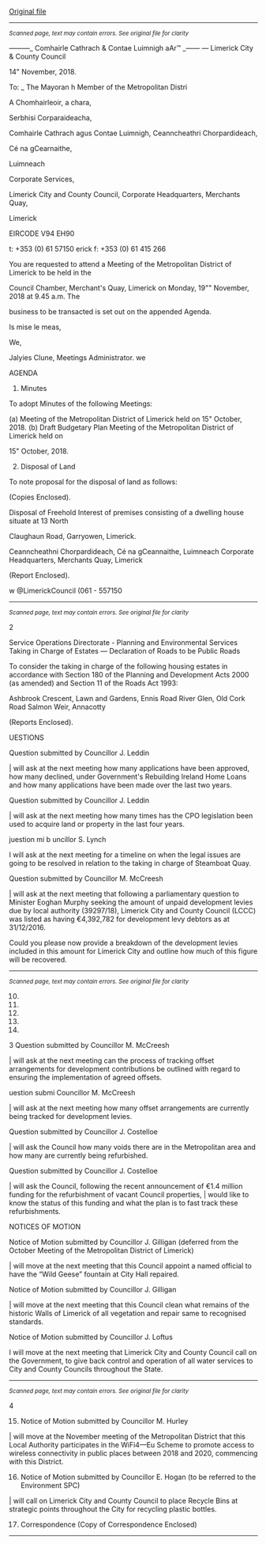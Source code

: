 [Original file](https://www.limerick.ie/sites/default/files/media/documents/2018-11/00%20Agenda%2019th%20November%202018.pdf)

---
*<small>Scanned page, text may contain errors. See original file for clarity</small>*  

_——_—_ Comhairle Cathrach
& Contae Luimnigh
aAr™ _——
— Limerick City
& County Council

14" November, 2018.

To: _ The Mayoran h Member of the Metropolitan Distri

A Chomhairleoir, a chara,

Serbhisi Corparaideacha,

Comhairle Cathrach agus Contae Luimnigh,
Ceanncheathri Chorpardideach,

Cé na gCearnaithe,

Luimneach

Corporate Services,

Limerick City and County Council,
Corporate Headquarters,
Merchants Quay,

Limerick

EIRCODE V94 EH90

t: +353 (0) 61 57150
erick f: +353 (0) 61 415 266

You are requested to attend a Meeting of the Metropolitan District of Limerick to be held in the

Council Chamber, Merchant's Quay, Limerick on Monday, 19"" November, 2018 at 9.45 a.m. The

business to be transacted is set out on the appended Agenda.

Is mise le meas,

We,

Jalyies Clune,
Meetings Administrator.
we

AGENDA

1. Minutes

To adopt Minutes of the following Meetings:

(a) Meeting of the Metropolitan District of Limerick held on 15" October, 2018.
(b) Draft Budgetary Plan Meeting of the Metropolitan District of Limerick held on

15" October, 2018.

2. Disposal of Land

To note proposal for the disposal of land as follows:

(Copies Enclosed).

Disposal of Freehold Interest of premises consisting of a dwelling house situate at 13 North

Claughaun Road, Garryowen, Limerick.

Ceanncheathni Chorpardideach, Cé na gCeannaithe, Luimneach
Corporate Headquarters, Merchants Quay, Limerick

(Report Enclosed).

w @LimerickCouncil
(061 - 557150


---
*<small>Scanned page, text may contain errors. See original file for clarity</small>*  

2

Service Operations Directorate - Planning and Environmental Services
Taking in Charge of Estates — Declaration of Roads to be Public Roads

To consider the taking in charge of the following housing estates in accordance with Section
180 of the Planning and Development Acts 2000 (as amended) and Section 11 of the Roads
Act 1993:

Ashbrook Crescent, Lawn and Gardens, Ennis Road
River Glen, Old Cork Road
Salmon Weir, Annacotty

(Reports Enclosed).

UESTIONS

Question submitted by Councillor J. Leddin

| will ask at the next meeting how many applications have been approved, how many
declined, under Government's Rebuilding Ireland Home Loans and how many applications
have been made over the last two years.

Question submitted by Councillor J. Leddin

| will ask at the next meeting how many times has the CPO legislation been used to acquire
land or property in the last four years.

juestion mi b uncillor S. Lynch

I will ask at the next meeting for a timeline on when the legal issues are going to be resolved
in relation to the taking in charge of Steamboat Quay.

Question submitted by Councillor M. McCreesh

| will ask at the next meeting that following a parliamentary question to Minister Eoghan
Murphy seeking the amount of unpaid development levies due by local authority
(39297/18), Limerick City and County Council (LCCC) was listed as having €4,392,782 for
development levy debtors as at 31/12/2016.

Could you please now provide a breakdown of the development levies included in this
amount for Limerick City and outline how much of this figure will be recovered.


---
*<small>Scanned page, text may contain errors. See original file for clarity</small>*  

10.

11.

12.

13.

14.

3
Question submitted by Councillor M. McCreesh

| will ask at the next meeting can the process of tracking offset arrangements for
development contributions be outlined with regard to ensuring the implementation of
agreed offsets.

uestion submi Councillor M. McCreesh

| will ask at the next meeting how many offset arrangements are currently being tracked for
development levies.

Question submitted by Councillor J. Costelloe

| will ask the Council how many voids there are in the Metropolitan area and how many are
currently being refurbished.

Question submitted by Councillor J. Costelloe

| will ask the Council, following the recent announcement of €1.4 million funding for the
refurbishment of vacant Council properties, | would like to know the status of this funding
and what the plan is to fast track these refurbishments.

NOTICES OF MOTION

Notice of Motion submitted by Councillor J. Gilligan (deferred from the October Meeting
of the Metropolitan District of Limerick)

| will move at the next meeting that this Council appoint a named official to have the “Wild
Geese” fountain at City Hall repaired.

Notice of Motion submitted by Councillor J. Gilligan

| will move at the next meeting that this Council clean what remains of the historic Walls of
Limerick of all vegetation and repair same to recognised standards.

Notice of Motion submitted by Councillor J. Loftus

I will move at the next meeting that Limerick City and County Council call on the Government,
to give back control and operation of all water services to City and County Councils
throughout the State.


---
*<small>Scanned page, text may contain errors. See original file for clarity</small>*  

4

15. Notice of Motion submitted by Councillor M. Hurley

| will move at the November meeting of the Metropolitan District that this Local Authority
participates in the WiFi4—Eu Scheme to promote access to wireless connectivity in public
places between 2018 and 2020, commencing with this District.

16. Notice of Motion submitted by Councillor E. Hogan (to be referred to the Environment SPC)

| will call on Limerick City and County Council to place Recycle Bins at strategic points
throughout the City for recycling plastic bottles.

17. Correspondence
(Copy of Correspondence Enclosed)


---
